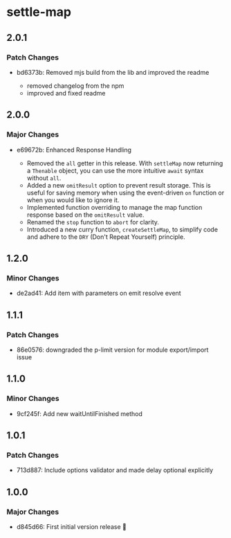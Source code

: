 # settle-map

## 2.0.1

### Patch Changes

- bd6373b: Removed mjs build from the lib and improved the readme

  - removed changelog from the npm
  - improved and fixed readme

## 2.0.0

### Major Changes

- e69672b: Enhanced Response Handling

  - Removed the `all` getter in this release. With `settleMap` now returning a `Thenable` object, you can use the more intuitive `await` syntax without `all`.
  - Added a new `omitResult` option to prevent result storage. This is useful for saving memory when using the event-driven `on` function or when you would like to ignore it.
  - Implemented function overriding to manage the map function response based on the `omitResult` value.
  - Renamed the `stop` function to `abort` for clarity.
  - Introduced a new curry function, `createSettleMap`, to simplify code and adhere to the `DRY` (Don't Repeat Yourself) principle.

## 1.2.0

### Minor Changes

- de2ad41: Add item with parameters on emit resolve event

## 1.1.1

### Patch Changes

- 86e0576: downgraded the p-limit version for module export/import issue

## 1.1.0

### Minor Changes

- 9cf245f: Add new waitUntilFinished method

## 1.0.1

### Patch Changes

- 713d887: Include options validator and made delay optional explicitly

## 1.0.0

### Major Changes

- d845d66: First initial version release 🥳
